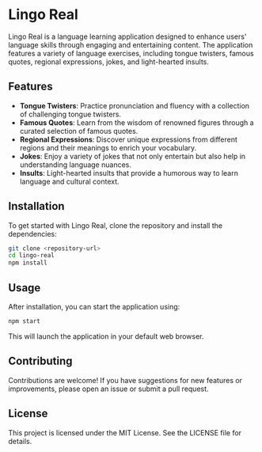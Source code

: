# Lingo Real

Lingo Real is a language learning application designed to enhance users' language skills through engaging and entertaining content. The application features a variety of language exercises, including tongue twisters, famous quotes, regional expressions, jokes, and light-hearted insults. 

## Features

- **Tongue Twisters**: Practice pronunciation and fluency with a collection of challenging tongue twisters.
- **Famous Quotes**: Learn from the wisdom of renowned figures through a curated selection of famous quotes.
- **Regional Expressions**: Discover unique expressions from different regions and their meanings to enrich your vocabulary.
- **Jokes**: Enjoy a variety of jokes that not only entertain but also help in understanding language nuances.
- **Insults**: Light-hearted insults that provide a humorous way to learn language and cultural context.

## Installation

To get started with Lingo Real, clone the repository and install the dependencies:

```bash
git clone <repository-url>
cd lingo-real
npm install
```

## Usage

After installation, you can start the application using:

```bash
npm start
```

This will launch the application in your default web browser.

## Contributing

Contributions are welcome! If you have suggestions for new features or improvements, please open an issue or submit a pull request.

## License

This project is licensed under the MIT License. See the LICENSE file for details.